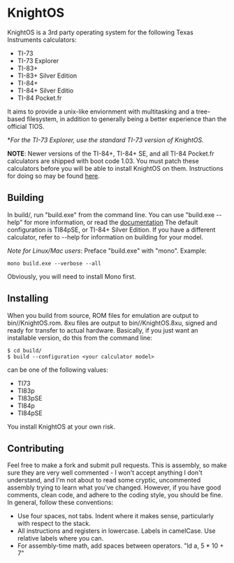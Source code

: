 # KnightOS

KnightOS is a 3rd party operating system for the following Texas Instruments calculators:

* TI-73
* TI-73 Explorer
* TI-83+
* TI-83+ Silver Edition
* TI-84+
* TI-84+ Silver Editio
* TI-84 Pocket.fr

It aims to provide a unix-like enviornment with multitasking and a tree-based filesystem,
in addition to generally being a better experience than the official TIOS.

\**For the TI-73 Explorer, use the standard TI-73 version of KnightOS.*

**NOTE**: Newer versions of the TI-84+, TI-84+ SE, and all TI-84 Pocket.fr calculators are shipped
with boot code 1.03. You must patch these calculators before you will be able to install KnightOS
on them. Instructions for doing so may be found
[here](https://github.com/SirCmpwn/KnightOS/tree/master/boot-patch).

## Building

In build/, run "build.exe" from the command line. You can use "build.exe --help" for more
information, or read the
[documentation](https://github.com/SirCmpwn/KnightOS/blob/master/docs/build/build-tool.md)
The default configuration is TI84pSE, or TI-84+ Silver Edition. If you have a different
calculator, refer to --help for information on building for your model.

*Note for Linux/Mac users*: Preface "build.exe" with "mono". Example:

    mono build.exe --verbose --all

Obviously, you will need to install Mono first.

## Installing

When you build from source, ROM files for emulation are output to bin/<configuration>/KnightOS.rom.
8xu files are output to bin/<configuration>/KnightOS.8xu, signed and ready for transfer to actual
hardware. Basically, if you just want an installable version, do this from the command line:

    $ cd build/
    $ build --configuration <your calculator model>

<your calculator model> can be one of the following values:

* TI73
* TI83p
* TI83pSE
* TI84p
* TI84pSE

You install KnightOS at your own risk.

## Contributing

Feel free to make a fork and submit pull requests. This is assembly, so make sure they are very well
commented - I won't accept anything I don't understand, and I'm not about to read some cryptic,
uncommented assembly trying to learn what you've changed. However, if you have good comments, clean
code, and adhere to the coding style, you should be fine. In general, follow these conventions:

* Use four spaces, not tabs. Indent where it makes sense, particularly with respect to the stack.
* All instructions and registers in lowercase. Labels in camelCase. Use relative labels where you can.
* For assembly-time math, add spaces between operators. "ld a, 5 * 10 + 7"